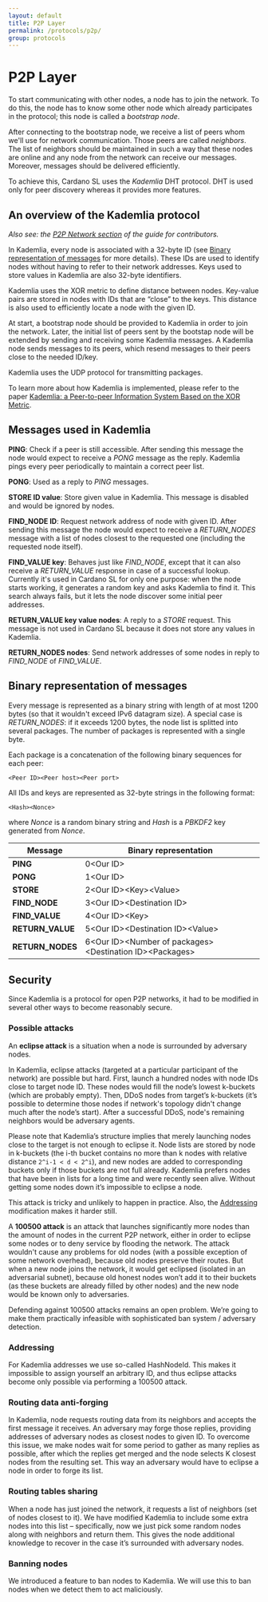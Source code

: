 ```yaml
---
layout: default
title: P2P Layer
permalink: /protocols/p2p/
group: protocols
---
```


# P2P Layer

To start communicating with other nodes, a node has to join the network. To do this, the node has to know some other node which already participates in the protocol; this node is called a *bootstrap node*.

After connecting to the bootstrap node, we receive a list of peers whom we'll use for network communication. Those peers are called *neighbors*. The list of neighbors should be maintained in such a way that these nodes are online and any node from the network can receive our messages. Moreover, messages should be delivered efficiently.

To achieve this, Cardano SL uses the *Kademlia* DHT protocol. DHT is used only for peer discovery whereas it provides more features.

## An overview of the Kademlia protocol

*Also see: the [P2P Network section](/for-contributors/implementation#p2p-network) of the guide for contributors.*

In Kademlia, every node is associated with a 32-byte ID (see [Binary representation of messages](#binary-representation-of-messages) for more details). These IDs are used to identify nodes without having to refer to their network addresses. Keys used to store values in Kademlia are also 32-byte identifiers.

Kademlia uses the XOR metric to define distance between nodes. Key-value pairs are stored in nodes with IDs that are “close” to the keys. This distance is also used to efficiently locate a node with the given ID.

At start, a bootstrap node should be provided to Kademlia in order to join the network. Later, the initial list of peers sent by the bootstap node will be extended by sending and receiving some Kademlia messages. A Kademlia node sends messages to its peers, which resend messages to their peers close to the needed ID/key.

Kademlia uses the UDP protocol for transmitting packages.

To learn more about how Kademlia is implemented, please refer to the paper [Kademlia: a Peer-to-peer Information System Based on the XOR Metric](https://pdos.csail.mit.edu/~petar/papers/maymounkov-kademlia-lncs.pdf).

## Messages used in Kademlia

**PING**: Check if a peer is still accessible. After sending this message the node would expect to receive a *PONG* message as the reply. Kademlia pings every peer periodically to maintain a correct peer list.

**PONG**: Used as a reply to *PING* messages.

**STORE ID value**: Store given value in Kademlia. This message is disabled and would be ignored by nodes.

**FIND\_NODE ID**: Request network address of node with given ID. After sending this message the node would expect to receive a *RETURN\_NODES* message with a list of nodes closest to the requested one (including the requested node itself).

**FIND\_VALUE key**: Behaves just like *FIND\_NODE*, except that it can also receive a *RETURN\_VALUE* response in case of a successful lookup. Currently it's used in Cardano SL for only one purpose: when the node starts working, it generates a random key and asks Kademlia to find it. This search always fails, but it lets the node discover some initial peer addresses.

**RETURN\_VALUE key value nodes**: A reply to a *STORE* request. This message is not used in Cardano SL because it does not store any values in Kademlia.

**RETURN\_NODES nodes**: Send network addresses of some nodes in reply to *FIND\_NODE* of *FIND\_VALUE*.

## Binary representation of messages

Every message is represented as a binary string with length of at most 1200 bytes (so that it wouldn't exceed IPv6 datagram size). A special case is *RETURN\_NODES*: if it exceeds 1200 bytes, the node list is splitted into several packages. The number of packages is represented with a single byte.

Each package is a concatenation of the following binary sequences for each peer:

    <Peer ID><Peer host><Peer port>

All IDs and keys are represented as 32-byte strings in the following format:

    <Hash><Nonce>

where *Nonce* is a random binary string and *Hash* is a *PBKDF2* key generated from *Nonce*.

| Message           | Binary representation                                           |
|-------------------|-----------------------------------------------------------------|
| **PING**          | 0\<Our ID\>                                                     |
| **PONG**          | 1\<Our ID\>                                                     |
| **STORE**         | 2\<Our ID\>\<Key\>\<Value\>                                     |
| **FIND_NODE**     | 3\<Our ID\>\<Destination ID\>                                   |
| **FIND\_VALUE**   | 4\<Our ID\>\<Key\>                                              |
| **RETURN\_VALUE** | 5\<Our ID\>\<Destination ID\>\<Value\>                          |
| **RETURN\_NODES** | 6\<Our ID\>\<Number of packages\>\<Destination ID\>\<Packages\> |

## Security

Since Kademlia is a protocol for open P2P networks, it had to be modified in several other ways to become reasonably secure.

### Possible attacks

An **eclipse attack** is a situation when a node is surrounded by adversary nodes.

In Kademlia, eclipse attacks (targeted at a particular participant of the network) are possible but hard. First, launch a hundred nodes with node IDs close to target node ID. These nodes would fill the node’s lowest k-buckets (which are probably empty). Then, DDoS nodes from target’s k-buckets (it’s possible to determine those nodes if network's topology didn't change much after the node’s start). After a successful DDoS, node's remaining neighbors would be adversary agents.

Please note that Kademlia’s structure implies that merely launching nodes close to the target is not enough to eclipse it. Node lists are stored by node in k-buckets (the i-th bucket contains no more than k nodes with relative distance `2^i-1 < d < 2^i`), and new nodes are added to corresponding buckets only if those buckets are not full already. Kademlia prefers nodes that have been in lists for a long time and were recently seen alive. Without getting some nodes down it’s impossible to eclipse a node.

This attack is tricky and unlikely to happen in practice. Also, the [Addressing](#addressing) modification makes it harder still.

A **100500 attack** is an attack that launches significantly more nodes than the amount of nodes in the current P2P network, either in order to eclipse some nodes or to deny service by flooding the network. The attack wouldn't cause any problems for old nodes (with a possible exception of some network overhead), because old nodes preserve their routes. But when a new node joins the network, it would get eclipsed (isolated in an adversarial subnet), because old honest nodes won’t add it to their buckets (as these buckets are already filled by other nodes) and the new node would be known only to adversaries.

Defending against 100500 attacks remains an open problem. We’re going to make them practically infeasible with sophisticated ban system / adversary detection.

### Addressing

For Kademlia addresses we use so-called HashNodeId. This makes it impossible to assign yourself an arbitrary ID, and thus eclipse attacks become only possible via performing a 100500 attack.

### Routing data anti-forging

In Kademlia, node requests routing data from its neighbors and accepts the first message it receives. An adversary may forge those replies, providing addresses of adversary nodes as closest nodes to given ID. To overcome this issue, we make nodes wait for some period to gather as many replies as possible, after which the replies get merged and the node selects K closest nodes from the resulting set. This way an adversary would have to eclipse a node in order to forge its list.

### Routing tables sharing

When a node has just joined the network, it requests a list of neighbors (set of nodes closest to it). We have modified Kademlia to include some extra nodes into this list – specifically, now we just pick some random nodes along with neighbors and return them. This gives the node additional knowledge to recover in the case it’s surrounded with adversary nodes.

### Banning nodes

We introduced a feature to ban nodes to Kademlia. We will use this to ban nodes when we detect them to act maliciously.
